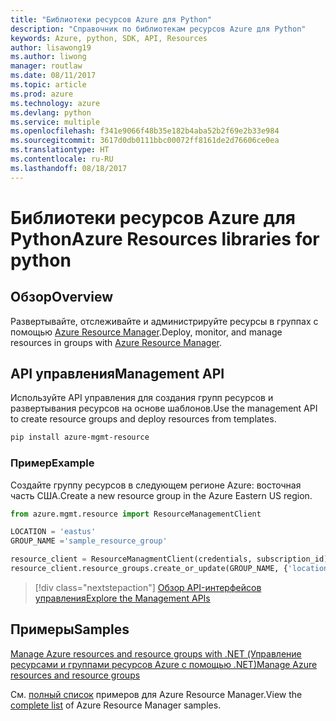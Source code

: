 ```yaml
---
title: "Библиотеки ресурсов Azure для Python"
description: "Справочник по библиотекам ресурсов Azure для Python"
keywords: Azure, python, SDK, API, Resources
author: lisawong19
ms.author: liwong
manager: routlaw
ms.date: 08/11/2017
ms.topic: article
ms.prod: azure
ms.technology: azure
ms.devlang: python
ms.service: multiple
ms.openlocfilehash: f341e9066f48b35e182b4aba52b2f69e2b33e984
ms.sourcegitcommit: 3617d0db0111bbc00072ff8161de2d76606ce0ea
ms.translationtype: HT
ms.contentlocale: ru-RU
ms.lasthandoff: 08/18/2017
---
```

# <a name="azure-resources-libraries-for-python"></a><span data-ttu-id="53f09-104">Библиотеки ресурсов Azure для Python</span><span class="sxs-lookup"><span data-stu-id="53f09-104">Azure Resources libraries for python</span></span>

## <a name="overview"></a><span data-ttu-id="53f09-105">Обзор</span><span class="sxs-lookup"><span data-stu-id="53f09-105">Overview</span></span> 
<span data-ttu-id="53f09-106">Развертывайте, отслеживайте и администрируйте ресурсы в группах с помощью [Azure Resource Manager](https://docs.microsoft.com/en-us/azure/azure-resource-manager/resource-group-overview).</span><span class="sxs-lookup"><span data-stu-id="53f09-106">Deploy, monitor, and manage resources in groups with [Azure Resource Manager](https://docs.microsoft.com/en-us/azure/azure-resource-manager/resource-group-overview).</span></span>

## <a name="management-api"></a><span data-ttu-id="53f09-107">API управления</span><span class="sxs-lookup"><span data-stu-id="53f09-107">Management API</span></span>
<span data-ttu-id="53f09-108">Используйте API управления для создания групп ресурсов и развертывания ресурсов на основе шаблонов.</span><span class="sxs-lookup"><span data-stu-id="53f09-108">Use the management API to create resource groups and deploy resources from templates.</span></span>

```bash
pip install azure-mgmt-resource
```
### <a name="example"></a><span data-ttu-id="53f09-109">Пример</span><span class="sxs-lookup"><span data-stu-id="53f09-109">Example</span></span> 
<span data-ttu-id="53f09-110">Создайте группу ресурсов в следующем регионе Azure: восточная часть США.</span><span class="sxs-lookup"><span data-stu-id="53f09-110">Create a new resource group in the Azure Eastern US region.</span></span>

```python
from azure.mgmt.resource import ResourceManagementClient

LOCATION = 'eastus'
GROUP_NAME ='sample_resource_group'

resource_client = ResourceManagmentClient(credentials, subscription_id)
resource_client.resource_groups.create_or_update(GROUP_NAME, {'location': LOCATION})
```

> [!div class="nextstepaction"]
> [<span data-ttu-id="53f09-111">Обзор API-интерфейсов управления</span><span class="sxs-lookup"><span data-stu-id="53f09-111">Explore the Management APIs</span></span>](/python/api/overview/azure/resources/managementlibrary)

## <a name="samples"></a><span data-ttu-id="53f09-112">Примеры</span><span class="sxs-lookup"><span data-stu-id="53f09-112">Samples</span></span>
[<span data-ttu-id="53f09-113">Manage Azure resources and resource groups with .NET (Управление ресурсами и группами ресурсов Azure с помощью .NET)</span><span class="sxs-lookup"><span data-stu-id="53f09-113">Manage Azure resources and resource groups</span></span>](https://github.com/Azure-Samples/resource-manager-python-resources-and-groups)

<span data-ttu-id="53f09-114">См. [полный список](https://azure.microsoft.com/resources/samples/?platform=python&term=resource) примеров для Azure Resource Manager.</span><span class="sxs-lookup"><span data-stu-id="53f09-114">View the [complete list](https://azure.microsoft.com/resources/samples/?platform=python&term=resource) of Azure Resource Manager samples.</span></span>

